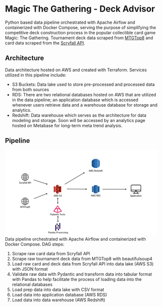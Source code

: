 # Magic The Gathering - Deck Advisor
Python based data pipeline orchestrated with Apache Airfow and containerized with Docker Compose, serving the purpose of simplifying the competitive deck construction process in the popular collectible card game Magic: The Gathering. Tournament deck data scraped from [MTGTop8](https://mtgtop8.com/) and card data scraped from the [Scryfall API](https://scryfall.com/).

## Architecture
Data architecture hosted on AWS and created with Terraform. Services utilized in this pipeline include:
- S3 Buckets: Data lake used to store pre-processed and processed data from both sources
- RDS: There are two relational databases hosted on AWS that are utilized in the data pipeline; an application database which is accessed whenever users retrieve data and a warehouse database for storage and analytics.
- Redshift: Data warehouse which serves as the architecture for data modeling and storage. Soon will be accessed by an analytics page hosted on Metabase for long-term meta trend analysis. 

## Pipeline
![Illustration of the data pipeline](/images/pipeline.png)
Data pipeline orchestrated with Apache Airflow and containerized with Docker Compose. DAG steps:
1. Scrape raw card data from Scryfall API
2. Scrape raw tournament deck data from MTGTop8 with beautifulsoup4
3. Load raw card and deck data from Scryfall API into data lake (AWS S3) with JSON format
4. Validate raw data with Pydantic and transform data into tabular format with Pandas to help facilitate the process of loading data into the relational databases
5. Load prep data into data lake with CSV format
6. Load data into application database (AWS RDS)
7. Load data into data warehouse (AWS Redshift)

